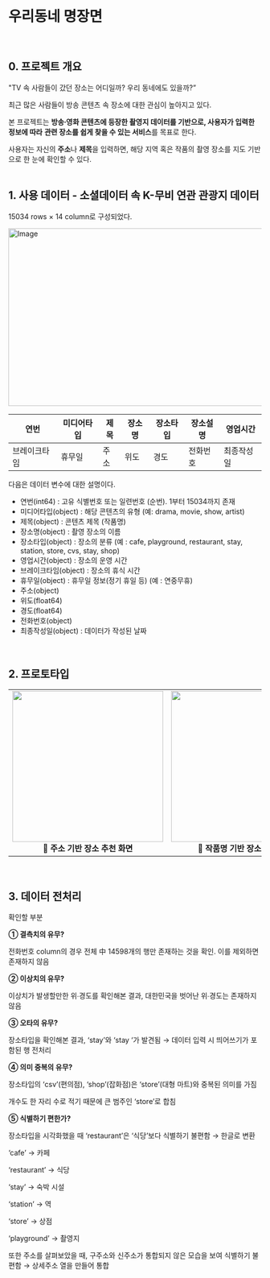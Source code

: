 # 우리동네 명장면
<br/>

## 0. 프로젝트 개요


"TV 속 사람들이 갔던 장소는 어디일까? 우리 동네에도 있을까?”

최근 많은 사람들이 방송 콘텐츠 속 장소에 대한 관심이 높아지고 있다. 

본 프로젝트는 **방송∙영화 콘텐츠에 등장한 촬영지 데이터를 기반으로, 사용자가 입력한 정보에 따라** **관련 장소를 쉽게 찾을 수 있는 서비스**를 목표로 한다.

사용자는 자신의 **주소**나 **제목**을 입력하면, 해당 지역 혹은 작품의 촬영 장소를 지도 기반으로 한 눈에 확인할 수 있다.
<br/>
<br/>
## 1. 사용 데이터 - 소셜데이터 속 K-무비 연관 관광지 데이터


15034 rows × 14 column로 구성되었다.

<img width="1588" height="353" alt="Image" src="https://github.com/user-attachments/assets/1aed9527-fc09-4a2d-b7db-1f87b61580b5" />

| 연번 | 미디어타입 | 제목 | 장소명 | 장소타입 | 장소설명 | 영업시간 |
| --- | --- | --- | --- | --- | --- | --- |
| 브레이크타임 | 휴무일 | 주소 | 위도 | 경도 | 전화번호 | 최종작성일 |

다음은 데이터 변수에 대한 설명이다.

- 연번(int64) : 고유 식별번호 또는 일련번호 (순번). 1부터 15034까지 존재
- 미디어타입(object) :  해당 콘텐츠의 유형 (예: drama, movie, show, artist)
- 제목(object) : 콘텐츠 제목 (작품명)
- 장소명(object) : 촬영 장소의 이름
- 장소타입(object) : 장소의 분류 (예 : cafe, playground, restaurant, stay, station, store, cvs, stay, shop)
- 영업시간(object) : 장소의 운영 시간
- 브레이크타임(object) : 장소의 휴식 시간
- 휴무일(object) : 휴무일 정보(정기 휴일 등) (예 : 연중무휴)
- 주소(object)
- 위도(float64)
- 경도(float64)
- 전화번호(object)
- 최종작성일(object) : 데이터가 작성된 날짜
  
<br/>

## 2. 프로토타입


<table align="center">
  <tr>
    <td align="center">
      <img src="https://github.com/user-attachments/assets/e1057c22-2a7a-4c8d-86ab-250b81c855af" width="300px"><br>
      <b>📌 주소 기반 장소 추천 화면</b>
    </td>
    <td align="center">
      <img src="https://github.com/user-attachments/assets/ff907909-fc03-4b73-8ebb-4b6fc8c1f145" width="300px"><br>
      <b>📌 작품명 기반 장소 추천 화면</b>
    </td>
  </tr>
</table>

<br/>

## 3. 데이터 전처리

확인할 부분

**① 결측치의 유무?**

전화번호 column의 경우 전체 中 14598개의 행만 존재하는 것을 확인. 이를 제외하면 존재하지 않음

**② 이상치의 유무?**

이상치가 발생할만한 위∙경도를 확인해본 결과, 대한민국을 벗어난 위∙경도는 존재하지 않음

**③ 오타의 유무?**

장소타입을 확인해본 결과, ‘stay’와 ‘stay ‘가 발견됨 → 데이터 입력 시 띄어쓰기가 포함된 행 전처리

**④ 의미 중복의 유무?**

장소타입의 ‘csv’(편의점), ‘shop’(잡화점)은 ‘store’(대형 마트)와 중복된 의미를 가짐

개수도 한 자리 수로 적기 때문에 큰 범주인 ‘store’로 합침 

**⑤ 식별하기 편한가?**

장소타입을 시각화했을 때 ‘restaurant’은 ‘식당’보다 식별하기 불편함 → 한글로 변환

‘cafe’ → 카페

‘restaurant’ → 식당

‘stay’ → 숙박 시설

‘station’ → 역

‘store’ → 상점

‘playground’ → 촬영지
<br/>

또한 주소를 살펴보았을 때, 구주소와 신주소가 통합되지 않은 모습을 보여 식별하기 불편함 → 상세주소 열을 만들어 통합
